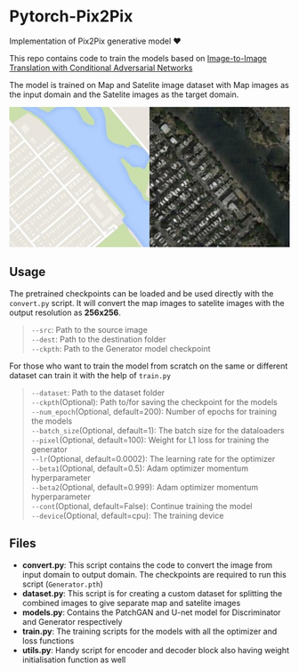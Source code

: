 # Pytorch-Pix2Pix

Implementation of Pix2Pix generative model :heart:  

This repo contains code to train the models based on [Image-to-Image Translation with Conditional Adversarial Networks](https://arxiv.org/abs/1611.07004)  

The model is trained on Map and Satelite image dataset with Map images as the input domain and the Satelite images as the target domain.  

![Example for conversion](./ims/Conversion.jpg)  


## Usage

The pretrained checkpoints can be loaded and be used directly with the ```convert.py``` script. It will convert the map images to satelite images with the output resolution as __256x256__.

> ```--src```: Path to the source image  
> ```--dest```: Path to the destination folder  
> ```--ckpth```: Path to the Generator model checkpoint  

For those who want to train the model from scratch on the same or different dataset can train it with the help of ```train.py```  

> ```--dataset```: Path to the dataset folder  
> ```--ckpth```(Optional): Path to/for saving the checkpoint for the models  
> ```--num_epoch```(Optional, default=200): Number of epochs for training the models  
> ```--batch_size```(Optional, default=1): The batch size for the dataloaders  
> ```--pixel```(Optional, default=100): Weight for L1 loss for training the generator  
> ```--lr```(Optional, default=0.0002): The learning rate for the optimizer  
> ```--beta1```(Optional, default=0.5): Adam optimizer momentum hyperparameter  
> ```--beta2```(Optional, default=0.999): Adam optimizer momentum hyperparameter  
> ```--cont```(Optional, default=False): Continue training the model  
> ```--device```(Optional, default=cpu): The training device  

## Files  

* __convert.py__: This script contains the code to convert the image from input domain to output domain. The checkpoints are required to run this script (```Generator.pth```)  
* __dataset.py__: This script is for creating a custom dataset for splitting the combined images to give separate map and satelite images  
* __models.py__: Contains the PatchGAN and U-net model for Discriminator and Generator respectively  
* __train.py__: The training scripts for the models with all the optimizer and loss functions  
* __utils.py__: Handy script for encoder and decoder block also having weight initialisation function as well  
